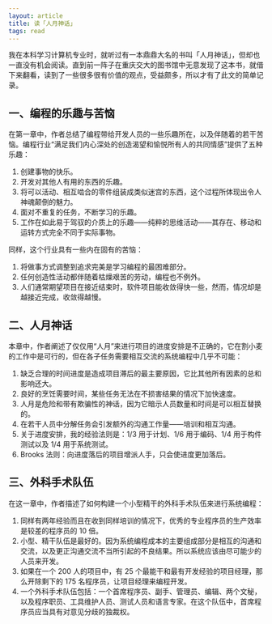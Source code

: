 ```yaml
---
layout: article
title: 读「人月神话」
tags: read
---
```



我在本科学习计算机专业时，就听过有一本鼎鼎大名的书叫「人月神话」，但却也一直没有机会阅读。直到前一阵子在重庆交大的图书馆中无意发现了这本书，就借下来翻看，读到了一些很多很有价值的观点，受益颇多，所以才有了此文的简单记录。


## 一、编程的乐趣与苦恼

在第一章中，作者总结了编程带给开发人员的一些乐趣所在，以及伴随着的若干苦恼。编程行业“满足我们内心深处的创造渴望和愉悦所有人的共同情感”提供了五种乐趣：

1. 创建事物的快乐。
2. 开发对其他人有用的东西的乐趣。
3. 将可以活动、相互啮合的零件组装成类似迷宫的东西，这个过程所体现出令人神魂颠倒的魅力。
4. 面对不重复的任务，不断学习的乐趣。
5. 工作在如此易于驾驭的介质上的乐趣——纯粹的思维活动——其存在、移动和运转方式完全不同于实际事物。

同样，这个行业具有一些内在固有的苦恼：

1. 将做事方式调整到追求完美是学习编程的最困难部分。
2. 任何创造性活动都伴随着枯燥艰苦的劳动，编程也不例外。
3. 人们通常期望项目在接近结束时，软件项目能收敛得快一些，然而，情况却是越接近完成，收敛得越慢。


## 二、人月神话

本章中，作者阐述了仅仅用“人月”来进行项目的进度安排是不正确的，它在割小麦的工作中是可行的，但在各子任务需要相互交流的系统编程中几乎不可能：

1. 缺乏合理的时间进度是造成项目滞后的最主要原因，它比其他所有因素的总和影响还大。
2. 良好的烹饪需要时间，某些任务无法在不损害结果的情况下加快速度。
3. 人月是危险和带有欺骗性的神话，因为它暗示人员数量和时间是可以相互替换的。
4. 在若干人员中分解任务会引发额外的沟通工作量——培训和相互沟通。
5. 关于进度安排，我的经验法则是：1/3 用于计划、1/6 用于编码、1/4 用于构件测试以及 1/4 用于系统测试。
6. Brooks 法则：向进度落后的项目增派人手，只会使进度更加落后。


## 三、外科手术队伍

在这一章中，作者描述了如何构建一个小型精干的外科手术队伍来进行系统编程：

1. 同样有两年经验而且在收到同样培训的情况下，优秀的专业程序员的生产效率是较差的程序员的 10 倍。
2. 小型、精干队伍是最好的。因为系统编程成本的主要组成部分是相互的沟通和交流，以及更正沟通交流不当所引起的不良结果。所以系统应该由尽可能少的人员来开发。
3. 如果在一个 200 人的项目中，有 25 个最能干和最有开发经验的项目经理，那么开除剩下的 175 名程序员，让项目经理来编程开发。
4.  一个外科手术队伍包括：一个首席程序员、副手、管理员、编辑、两个文秘，以及程序职员、工具维护人员、测试人员和语言专家。在这个队伍中，首席程序员应当具有对意见分歧的独裁权。
